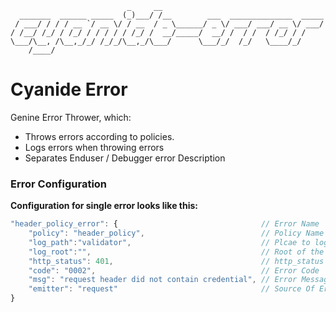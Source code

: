 ```
                          _     __                                    
  _______  ______ _____  (_)___/ /__        ___  ______________  _____
 / ___/ / / / __ `/ __ \/ / __  / _ \______/ _ \/ ___/ ___/ __ \/ ___/
/ /__/ /_/ / /_/ / / / / / /_/ /  __/_____/  __/ /  / /  / /_/ / /    
\___/\__, /\__,_/_/ /_/_/\__,_/\___/      \___/_/  /_/   \____/_/     
    /____/                                                            
```
# Cyanide Error
Genine Error Thrower, which:
- Throws errors according to policies.
- Logs errors when throwing errors
- Separates Enduser / Debugger error Description

### Error Configuration
__Configuration for single error looks like this:__

```javascript
"header_policy_error": {      							// Error Name        
	"policy": "header_policy",							// Policy Name
	"log_path":"validator",								// Plcae to log the Error
	"log_root":"",										// Root of the Log
	"http_status": 401,									// http_status if needed
	"code": "0002",										// Error Code
	"msg": "request header did not contain credential", // Error Message
	"emitter": "request"								// Source Of Error
}
```